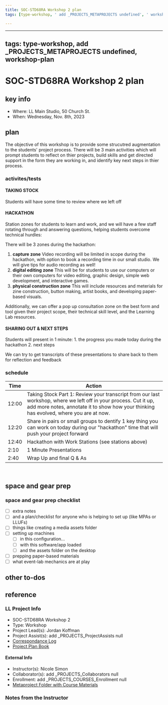 ```yaml
---
title: SOC-STD68RA Workshop 2 plan
tags: [type-workshop, ' add _PROJECTS_METAPROJECTS undefined', ' workshop-plan']

---
```


---
tags: type-workshop, add _PROJECTS_METAPROJECTS undefined, workshop-plan
---


# SOC-STD68RA Workshop 2 plan

## key info
- Where: LL Main Studio, 50 Church St.
- When: Wednesday, Nov. 8th, 2023

## plan

The objective of this workshop is to provide some strucutred augmentation to the students' project process. There will be 3 main activities which will prompt students to reflect on thier projects, build skills and get directed support in the form they are working in, and identify key next steps in thier process.



### activites/tests
#### **TAKING STOCK**
   Students will have some time to review where we left off 
#### **HACKATHON**
   Station zones for students to learn and work, and we will have a few staff rotating through and answering questions, helping students overcome technical hurdles:


There will be 3 zones during the hackathon:
    
1. **capture zone**
Video recording will be limited in scope during the hackathon, with option to book a recording time in our small studio. 
We will give tips for audio recording as well!
  2. **digital editing zone**
This will be for students to use our computers or their own computers for video editing, graphic design, simple web development, and interactive games.
3. **physical construction zone**
This will include resources and meterials for zine construction, button making, artist books, and developing paper-based visuals.

Additionally, we can offer a pop up consultation zone on the best form and tool given their project scope, their technical skill level, and the Learning Lab resources. 
        
#### **SHARING OUT & NEXT STEPS**
  Students will present in 1 minute:
    1. the progress you made today during the hackathon
        2. next steps 
        
   We can try to get transcripts of these presentations to share back to them for reflection and feedback


### schedule

| Time | Action |  
| -------- | -------- | 
| 12:00     |  Taking Stock Part 1: Review your transcript from our last  workshop, where we left off in your process.  Cut it up, add more notes, annotate it to show how your thinking has evolved, where you are at now.   | 
| 12:20    |  Share in pairs or small groups to dentify 1 key thing you can work on today during our "hackathon" time that will push your project forward | 
| 12:40     |  Hackathon with Work Stations  (see stations above)  |  
| 2:10 | 1 Minute Presentations |
| 2:40 | Wrap Up and final Q & As|
 
## space and gear prep

### space and gear prep checklist
- [ ] extra notes
- [ ] and a plan/checklist for anyone who is helping to set up (like MPAs or LLUFs)
- [ ] things like creating a media assets folder
- [ ] setting up machines 
    - [ ] in this configuration...
    - [ ] with this software/app loaded
    - [ ] and the assets folder on the desktop
- [ ] prepping paper-based materials
- [ ] what event-lab mechanics are at play 

## other to-dos

## reference
### LL Project Info
* SOC-STD68RA Workshop 2
* Type: Workshop
* Project Lead(s): Jordan Koffman
* Project Assist(s): add _PROJECTS_ProjectAssists null
* [Correspondance Log](https://docs.google.com/document/d/1QwZVtaU1LCbvIoTprj3mrw8ISaJ_zrTHlzRId2k9f4g/edit#heading=h.3kumn4ozsvf0)
* [Project Plan Book](https://hackmd.io/@ll-23-24/rJGMe-SRh)

#### External Info
* Instructor(s): Nicole Simon
* Collaborator(s): add _PROJECTS_Collaborators null
* Enrollment: add _PROJECTS_COURSES_Enrollment null
* [Metaproject Folder with Course Materials](https://drive.google.com/drive/folders/1YdfFVxCmmAH5cXFPUWpRZVTdCiQeahnb)
### Notes from the Instructor

